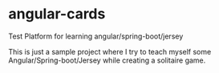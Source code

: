 # angular-cards
Test Platform for learning angular/spring-boot/jersey

This is just a sample project where I try to teach myself some Angular/Spring-boot/Jersey while creating a solitaire game.
